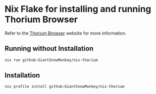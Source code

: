 # Nix Flake for installing and running Thorium Browser

Refer to the [Thorium Browser](https://thorium.rocks/) website for more information.


## Running without Installation

```bash
nix run github:GiantSnowMonkey/nix-thorium
```

## Installation

```bash
nix profile install github:GiantSnowMonkey/nix-thorium
```

